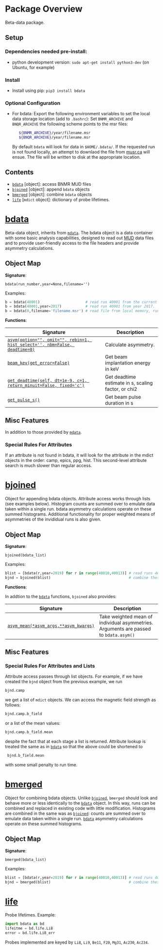 # Package Overview

Beta-data package.

## Setup 

### Dependencies needed pre-install: 

* python development version: `sudo apt-get install python3-dev` (on Ubuntu, for example)

### Install 

* Install using pip: `pip3 install bdata`

### Optional Configuration

* For bdata: Export the following environment variables to set the local data storage location (add to `.bashrc`):
   Set `BNMR_ARCHIVE` and `BNQR_ARCHIVE` the following scheme points to the msr files:
   ```bash
      ${BNMR_ARCHIVE}/year/filename.msr
      ${BNQR_ARCHIVE}/year/filename.msr
   ```
   By default `bdata` will look for data in `$HOME/.bdata/`. If the requested run is not found locally, an attempt to downlaod the file from [musr.ca](http://musr.ca/mud/runSel.html) will ensue. The file will be written to disk at the appropriate location. 

## Contents

* [`bdata`](#bdata) [object]: access BNMR MUD files
* [`bjoined`](#bjoined) [object]: append `bdata` objects
* [`bmerged`](#bmerged) [object]: combine `bdata` objects
* [`life`](#life) [`mdict` object]: dictionary of probe lifetimes. 

# [bdata](https://github.com/dfujim/bdata/blob/master/bdata/bdata.py)
Beta-data object, inherits from [`mdata`](#mdata). The bdata object is a data container with some basic analysis capabilities, designed to read out [MUD](http://musr.ca/mud/mud_fmt.html) data files and to provide user-friendly access to the file headers and provide asymmetry calculations. 

## Object Map

**Signature**: 

`bdata(run_number,year=None,filename='')`

Examples:
    
```python
b = bdata(40001)                     # read run 40001 from the current year. 
b = bdata(40001,year=2017)           # read run 40001 from year 2017.
b = bdata(0,filename='filename.msr') # read file from local memory, run number unused 
```        

**Functions**: 

| Signature | Description |
| -------- | -------- |
| [`asym(option="", omit="", rebin=1, hist_select='', nbm=False, deadtime=0)`](https://github.com/dfujim/bdata/blob/c5ec55c82b2380c538fbf615722bf08d8f4116c6/bdata/bdata.py#L1116-L1298) | Calculate asymmetry. |
| [`beam_kev(get_error=False)`](https://github.com/dfujim/bdata/blob/c5ec55c82b2380c538fbf615722bf08d8f4116c6/bdata/bdata.py#L1634-L1640) | Get beam implantation energy in keV |
| [`get_deadtime(self, dt=1e-9, c=1, return_minuit=False, fixed='c')`](https://github.com/dfujim/bdata/blob/3197c29ab5a9a0290fa0ecee50cd5fe0c8ae538e/bdata/bdata.py#L1655-L1673) | Get deadtime estimate in s, scaling factor, or chi2 |
| [`get_pulse_s()`](https://github.com/dfujim/bdata/blob/c5ec55c82b2380c538fbf615722bf08d8f4116c6/bdata/bdata.py#L1724-L1725) | Get beam pulse duration in s |

## Misc Features

In addition to those provided by [`mdata`](#mdata).

### Special Rules For Attributes

   If an attribute is not found in bdata, it will look for the 
   attribute in the mdict objects in the order: camp, epics, ppg, hist.
   This second-level attribute search is much slower than regular 
   access.

# [bjoined](https://github.com/dfujim/bdata/blob/master/bdata/bjoined.py)

Object for appending bdata objects. Attribute access works through lists (see examples below). Histogram counts are summed over to emulate data taken within a single run. bdata asymmetry calculations operate on these summed histograms. Additional functionality for proper weighted  means of asymmetries of the invididual runs is also given.

## Object Map

**Signature**: 

`bjoined(bdata_list)`

Examples:
    
```python
blist = [bdata(r,year=2019) for r in range(40010,40013)] # read runs 40010-40012
bjnd = bjoined(blist)                                    # combine these runs
```        

**Functions**: 

In addtion to the [`bdata`](#bdata) functions, `bjoined` also provides:

| Signature | Description |
| -------- | -------- |
| [`asym_mean(*asym_args,**asym_kwargs)`](https://github.com/dfujim/bdata/blob/64495ec255cd4a0a6aee6f8f8b97607adef73e88/bdata/bjoined.py#L237)     | Take weighted mean of individual asymmetries. Arguments are passed to `bdata.asym()`   |

## Misc Features

### Special Rules For Attributes and Lists

   Attribute access passes through list objects. For example, if we have created the `bjnd` object from the previous example, we run 
   
   ```python
   bjnd.camp
   ```
   
   we get a list of `mdict` objects. We can access the magnetic field strength as follows: 
   
   ```python
   bjnd.camp.b_field
   ```
  
   or a list of the mean values:
   
   ```python
   bjnd.camp.b_field.mean
   ```
   
   despite the fact that at each stage a list is returned. Attribute lookup is treated the same as in [`bdata`](#bdata) so that the above could be shortened to 
  
  ```python
   bjnd.b_field.mean
   ```
   
   with some small penalty to run time.
   
# [bmerged](https://github.com/dfujim/bdata/blob/master/bdata/bmerged.py)

Object for combining bdata objects. Unlike [`bjoined`](#bjoined), `bmerged` should look and behave more or less identically to the [`bdata`](#bdata) object. In this way, runs can be combined and replaced in existing code with little modification. Histograms are combined in the same was as [`bjoined`](#bjoined): counts are summed over to emulate data taken within a single run. [`bdata`](#bdata) asymmetry calculations operate on these summed histograms. 

## Object Map

**Signature**: 

`bmerged(bdata_list)`

Examples:
    
```python
blist = [bdata(r,year=2019) for r in range(40010,40013)] # read runs 40010-40012
bjnd = bmerged(blist)                                    # combine these runs
```
   
# [life](https://github.com/dfujim/bdata/blob/481ab42cdd39a86266431176a3853e354ea385aa/bdata/bdata.py#L1663-L1682)

Probe lifetimes. Example:

```python
import bdata as bd
lifeitme = bd.life.Li8
error = bd.life.Li8_err
```

Probes implemented are keyed by `Li8`, `Li9`, `Be11`, `F20`, `Mg31`, `Ac230`, `Ac234`.
